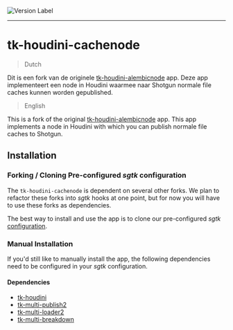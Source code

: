 ![Version Label](https://img.shields.io/badge/version-0.3.2-blue)
***

# tk-houdini-cachenode

>Dutch

Dit is een fork van de originele [tk-houdini-alembicnode](https://github.com/shotgunsoftware/tk-houdini-alembicnode) app. Deze app implementeert een node in Houdini waarmee naar Shotgun normale file caches kunnen worden gepublished.

>English

This is a fork of the original [tk-houdini-alembicnode](https://github.com/shotgunsoftware/tk-houdini-alembicnode) app. This app implements a node in Houdini with which you can publish normale file caches to Shotgun.

## Installation

### Forking / Cloning Pre-configured _sgtk_ configuration

The `tk-houdini-cachenode` is dependent on several other forks. We plan to refactor these forks into _sgtk_ hooks at one point, but for now you will have to use these forks as dependencies. 

The best way to install and use the app is to clone our pre-configured _sgtk_ [configuration](https://github.com/nfa-vfxim/nfa-shotgun-configuration).

### Manual Installation

If you'd still like to manually install the app, the following dependencies need to be configured in your _sgtk_ configuration.

#### Dependencies

- [tk-houdini](https://github.com/nfa-vfxim/tk-houdini)
- [tk-multi-publish2](https://github.com/nfa-vfxim/tk-multi-publish2)
- [tk-multi-loader2](https://github.com/nfa-vfxim/tk-multi-loader2)
- [tk-multi-breakdown](https://github.com/nfa-vfxim/tk-multi-breakdown)